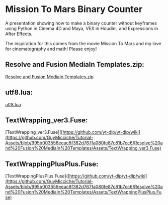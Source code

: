 
# Mission To Mars Binary Counter

A presentation showing how to make a binary counter without keyframes using Python in Cinema 4D and Maya, VEX in Houdini, and Expressions in After Effects. 

The inspiration for this comes from the movie Mission To Mars and my love for cinematography and math! Please enjoy!

## Resolve and Fusion MediaIn Templates.zip:
[Resolve and Fusion MediaIn Templates.zip](https://github.com/GuyMicciche/Tutorial-Assets/blob/7f486c2a111c92b0535afe4fee31734e10aa1fcf/Resolve%20and%20Fusion%20MediaIn%20Templates/Assets/Resolve%20and%20Fusion%20MediaIn%20Templates.zip)

## utf8.lua:
[utf8.lua](https://github.com/GuyMicciche/Tutorial-Assets/blob/995b003556eeac8f382d767fa080fe87c81b7cc6/Resolve%20and%20Fusion%20MediaIn%20Templates/Assets/utf8.lua)

## TextWrapping_ver3.Fuse:
[TextWrapping_ver3.Fuse]([https://github.com/yt-dlp/yt-dlp/wiki](https://github.com/GuyMicciche/Tutorial-Assets/blob/995b003556eeac8f382d767fa080fe87c81b7cc6/Resolve%20and%20Fusion%20MediaIn%20Templates/Assets/TextWrapping_ver3.Fuse)

## TextWrappingPlusPlus.Fuse:
[TextWrappingPlusPlus.Fuse]([https://github.com/yt-dlp/yt-dlp/wiki](https://github.com/GuyMicciche/Tutorial-Assets/blob/995b003556eeac8f382d767fa080fe87c81b7cc6/Resolve%20and%20Fusion%20MediaIn%20Templates/Assets/TextWrappingPlusPlus.Fuse)
